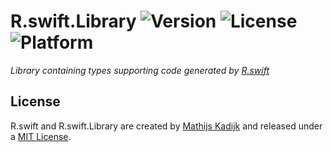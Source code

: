 # R.swift.Library ![Version](https://img.shields.io/cocoapods/v/R.swift.Library.svg?style=flat) ![License](https://img.shields.io/cocoapods/l/R.swift.Library.svg?style=flat) ![Platform](https://img.shields.io/cocoapods/p/R.swift.Library.svg?style=flat)

_Library containing types supporting code generated by [R.swift](https://github.com/mac-cain13/R.swift)_

## License

R.swift and R.swift.Library are created by [Mathijs Kadijk](https://github.com/mac-cain13) and released under a [MIT License](License).
